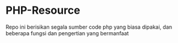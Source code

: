 # PHP-Resource
Repo ini berisikan segala sumber code php yang biasa dipakai, dan beberapa fungsi dan pengertian yang bermanfaat
